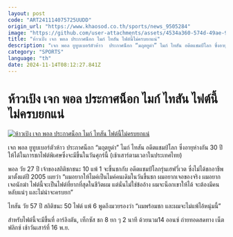```yaml
---
layout: post
code: "ART241114075725UUDD"
origin_url: "https://www.khaosod.co.th/sports/news_9505284"
image: "https://github.com/user-attachments/assets/4534a360-574d-49ae-9608-3ad21ae977a5"
title: "ห้าวเป้ง เจก พอล ประกาศน็อก ไมก์ ไทสัน ไฟต์นี้ไม่ครบยกแน่"
description: "เจก พอล ยูทูบเบอร์ตัวห้าว  ประกาศน็อก “มฤตยูดำ” ไมก์ ไทสัน อดีตแชมป์โลก ซึ่งอายุห่างกัน 30 ปี ให้ได้ในการชกไฟต์พิเศษซึ่งจะมีขึ้นในวันศุกร์นี้ (เช้าเสาร์ตาม"
category: "SPORTS"
language: "th"
date: 2024-11-14T08:12:27.841Z
---
```


# ห้าวเป้ง เจก พอล ประกาศน็อก ไมก์ ไทสัน ไฟต์นี้ไม่ครบยกแน่

[![ห้าวเป้ง เจก พอล ประกาศน็อก ไมก์ ไทสัน ไฟต์นี้ไม่ครบยกแน่](https://www.khaosod.co.th/wpapp/uploads/2024/11/Tyson22.jpg "ห้าวเป้ง เจก พอล ประกาศน็อก ไมก์ ไทสัน ไฟต์นี้ไม่ครบยกแน่")](https://www.khaosod.co.th/wpapp/uploads/2024/11/Tyson22.jpg)

เจก พอล ยูทูบเบอร์ตัวห้าว ประกาศน็อก “มฤตยูดำ” ไมก์ ไทสัน อดีตแชมป์โลก ซึ่งอายุห่างกัน 30 ปี ให้ได้ในการชกไฟต์พิเศษซึ่งจะมีขึ้นในวันศุกร์นี้ (เช้าเสาร์ตามเวลาในประเทศไทย)

พอล วัย 27 ปี เจ้าของสถิติชกชนะ 10 แพ้ 1 จะขึ้นชกกับ อดีตแชมป์โลกรุ่นเฮฟวี่เวต ซึ่งไม่ได้ชกอาชีพมาตั้งแต่ปี 2005 เผยว่า “ผมอยากให้ไมค์เป็นไมค์คนเดิมในวันขึ้นชก ผมอยากเจอของจริง ผมอยากเจอนักฆ่า ไฟต์นี้จะเป็นไฟต์ที่ยากที่สุดในชีวิตผม แต่นั่นไม่ใช่ข้ออ้าง ผมจะน็อกเขาให้ได้ จะต้องมีคนหลับแน่ๆ และไม่น่าจะครบยก”

ไทสัน วัย 57 ปี สถิติชนะ 50 ไฟต์ แพ้ 6 พูดถึงมวยรองว่า “ผมพร้อมชก และผมจะไม่แพ้ไอ้หนุ่มนี้”

สำหรับไฟต์นี้จะมีขึ้นที่ อาร์ลิงตัน, เท็กซัส ชก 8 ยก ๆ 2 นาที ด้วยนวม14 ออนซ์ ถ่ายทอดสดทาง เน็ตฟลิกซ์ เช้าวันเสาร์ที่ 16 พ.ย.






